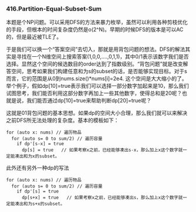 ### 416.Partition-Equal-Subset-Sum

本题是个NP问题。可以采用DFS的方法来暴力枚举，虽然可以利用各种剪枝优化的手段，但根本的时间复杂度仍然是o(2^N)。早期的时候DFS的版本是可以AC的，但是最近被TLE了。

于是我们可以换一个“答案空间”去切入，那就是用背包问题的想法。DFS的解法其实是寻找在一个N维空间上搜索答案(1,0,0,....,0,1,1)，其中0/1表示该数字我们是否选择。显然这个空间的候选数目的order达到了指数级别。“背包问题”就是改变解答空间，思考如果我们构建任意和为s的subset的话，是否能够实现目标。对于s而言，它的范围是从0到nums.size()*nums[i]=2e4. 这个空间是大大缩小的了。举个例子，假如dp[10]=true表示我们可以选择一部分数字加起来是10，那么我们试图思考，我们能否利用这部分数字再加上一些其他数字，使得总和是20呢？也就是说，我们能否通过dp[10]=true来帮助判断dp[20]=true呢？

这就是01背包问题的基本思想。如果dp的空间大小合理，那么我们就可以来解决之前DFS所无法处理的复杂度。基本的模板如下：
```
for (auto x: nums) // 遍历物品
  for (auto s= 0 to sum/2) // 遍历容量
    if dp'[s-x] = true
      dp[s] = true   // 如果考察x之前，已经能够凑出s-x，那么加上x这个数字就一定能凑出和为x的subset。
``` 

此外还有另外一种dp的写法
```
for (auto x: nums) // 遍历物品
  for (auto s= 0 to sum/2) // 遍历容量
    if dp'[s] = true
      dp[s+x] = true   // 如果考察x之前，已经能够凑出s，那么加上x这个数字就一定能凑出和为s+x的subset。
``` 

